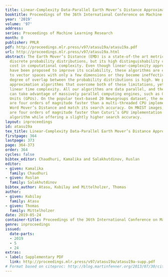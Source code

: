 ```yaml
---
title: Linear-Complexity Data-Parallel Earth Mover’s Distance Approximations
booktitle: Proceedings of the 36th International Conference on Machine Learning
year: '2019'
volume: '97'
address: 
series: Proceedings of Machine Learning Research
month: 0
publisher: PMLR
pdf: http://proceedings.mlr.press/v97/atasu19a/atasu19a.pdf
url: http://proceedings.mlr.press/v97/atasu19a.html
abstract: The Earth Mover’s Distance (EMD) is a state-of-the art metric for comparing
  discrete probability distributions, but its high distinguishability comes at a high
  cost in computational complexity. Even though linear-complexity approximation algorithms
  have been proposed to improve its scalability, these algorithms are either limited
  to vector spaces with only a few dimensions or they become ineffective when the
  degree of overlap between the probability distributions is high. We propose novel
  approximation algorithms that overcome both of these limitations, yet still achieve
  linear time complexity. All our algorithms are data parallel, and therefore, we
  can take advantage of massively parallel computing engines, such as Graphics Processing
  Units (GPUs). On the popular text-based 20 Newsgroups dataset, the new algorithms
  are four orders of magnitude faster than a multi-threaded CPU implementation of
  Word Mover’s Distance and match its search accuracy. On MNIST images, the new algorithms
  are four orders of magnitude faster than Cuturi’s GPU implementation of the Sinkhorn’s
  algorithm while offering a slightly higher search accuracy.
layout: inproceedings
id: atasu19a
tex_title: Linear-Complexity Data-Parallel Earth Mover’s Distance Approximations
firstpage: 364
lastpage: 373
page: 364-373
order: 364
cycles: false
bibtex_editor: Chaudhuri, Kamalika and Salakhutdinov, Ruslan
editor:
- given: Kamalika
  family: Chaudhuri
- given: Ruslan
  family: Salakhutdinov
bibtex_author: Atasu, Kubilay and Mittelholzer, Thomas
author:
- given: Kubilay
  family: Atasu
- given: Thomas
  family: Mittelholzer
date: 2019-05-24
container-title: Proceedings of the 36th International Conference on Machine Learning
genre: inproceedings
issued:
  date-parts:
  - 2019
  - 5
  - 24
extras:
- label: Supplementary PDF
  link: http://proceedings.mlr.press/v97/atasu19a/atasu19a-supp.pdf
# Format based on citeproc: http://blog.martinfenner.org/2013/07/30/citeproc-yaml-for-bibliographies/
---
```

